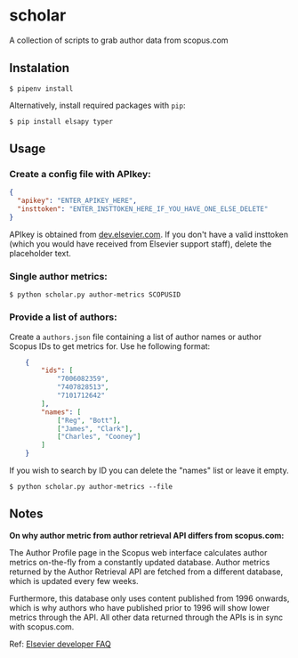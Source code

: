 # scholar

A collection of scripts to grab author data from scopus.com

## Instalation

```
$ pipenv install
```

Alternatively, install required packages with `pip`:

```
$ pip install elsapy typer
```


## Usage

### Create a config file with APIkey:

```json
{
  "apikey": "ENTER_APIKEY_HERE",
  "insttoken": "ENTER_INSTTOKEN_HERE_IF_YOU_HAVE_ONE_ELSE_DELETE"
}
```

APIkey is obtained from [dev.elsevier.com](http://dev.elsevier.com). If you don't have a valid insttoken (which you would have received from Elsevier support staff), delete the placeholder text.

### Single author metrics:

```
$ python scholar.py author-metrics SCOPUSID
```

### Provide a list of authors:

Create a `authors.json` file containing a list of author names or author Scopus IDs to get metrics for. Use he following format:

```json
    {
        "ids": [
            "7006082359",
            "7407828513",
            "7101712642"
        ],
        "names": [
            ["Reg", "Bott"],
            ["James", "Clark"],
            ["Charles", "Cooney"]
        ]
    }
```

If you wish to search by ID you can delete the "names" list or leave it empty.

```
$ python scholar.py author-metrics --file
```

## Notes

**On why author metric from author retrieval API differs from scopus.com:**

The Author Profile page in the Scopus web interface calculates author metrics on-the-fly from a constantly updated database. Author metrics returned by the Author Retrieval API are fetched from a different database, which is updated every few weeks. 

Furthermore, this database only uses content published from 1996 onwards, which is why authors who have published prior to 1996 will show lower metrics through the API. All other data returned through the APIs is in sync with scopus.com. 

Ref: [Elsevier developer FAQ](https://dev.elsevier.com/tecdoc_developer_faq.html)
